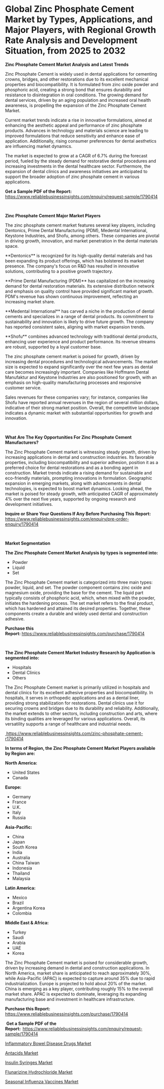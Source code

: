 <p><h1>Global Zinc Phosphate Cement Market by Types, Applications, and Major Players, with Regional Growth Rate Analysis and Development Situation, from 2025 to 2032</h1></p><p><strong>Zinc Phosphate Cement Market Analysis and Latest Trends</strong></p>
<p><p>Zinc Phosphate Cement is widely used in dental applications for cementing crowns, bridges, and other restorations due to its excellent mechanical properties and biocompatibility. It is formulated from zinc oxide powder and phosphoric acid, creating a strong bond that ensures durability and resistance to disintegration in oral conditions. The growing demand for dental services, driven by an aging population and increased oral health awareness, is propelling the expansion of the Zinc Phosphate Cement Market.</p><p>Current market trends indicate a rise in innovative formulations, aimed at enhancing the aesthetic appeal and performance of zinc phosphate products. Advances in technology and materials science are leading to improved formulations that reduce sensitivity and enhance ease of application. Additionally, rising consumer preferences for dental aesthetics are influencing market dynamics.</p><p>The market is expected to grow at a CAGR of 6.7% during the forecast period, fueled by the steady demand for restorative dental procedures and increasing investments in the dental healthcare sector. Furthermore, the expansion of dental clinics and awareness initiatives are anticipated to support the broader adoption of zinc phosphate cement in various applications.</p></p>
<p><strong>Get a Sample PDF of the Report:&nbsp;</strong> <a href="https://www.reliablebusinessinsights.com/enquiry/request-sample/1790414?utm_campaign=1119&utm_medium=2&utm_source=Github&utm_content=ia&utm_term=08032025&utm_id=zinc-phosphate-cement">https://www.reliablebusinessinsights.com/enquiry/request-sample/1790414</a></p>
<p>&nbsp;</p>
<p><strong>Zinc Phosphate Cement Major Market Players</strong></p>
<p><p>The zinc phosphate cement market features several key players, including Dentonics, Prime Dental Manufacturing (PDM), Medental International, Keystone Industries, and Shofu, among others. These companies are pivotal in driving growth, innovation, and market penetration in the dental materials space.</p><p>**Dentonics** is recognized for its high-quality dental materials and has been expanding its product offerings, which has bolstered its market presence. The company's focus on R&D has resulted in innovative solutions, contributing to a positive growth trajectory.</p><p>**Prime Dental Manufacturing (PDM)** has capitalized on the increasing demand for dental restoration materials. Its extensive distribution network and emphasis on quality control have provided significant market growth. PDM's revenue has shown continuous improvement, reflecting an increasing market share.</p><p>**Medental International** has carved a niche in the production of dental cements and specializes in a range of dental products. Its commitment to sustainability and innovation is likely to drive future growth. The company has reported consistent sales, aligning with market expansion trends.</p><p>**Shofu** combines advanced technology with traditional dental products, enhancing user experience and product performance. Its revenue streams are robust, supported by a loyal customer base.</p><p>The zinc phosphate cement market is poised for growth, driven by increasing dental procedures and technological advancements. The market size is expected to expand significantly over the next few years as dental care becomes increasingly important. Companies like Hoffmann Dental Manufaktur and Keystone Industries are also positioned for growth, with an emphasis on high-quality manufacturing processes and responsive customer service.</p><p>Sales revenues for these companies vary; for instance, companies like Shofu have reported annual revenues in the region of several million dollars, indicative of their strong market position. Overall, the competitive landscape indicates a dynamic market with substantial opportunities for growth and innovation.</p></p>
<p>&nbsp;</p>
<p><strong>What Are The Key Opportunities For Zinc Phosphate Cement Manufacturers?</strong></p>
<p><p>The Zinc Phosphate Cement market is witnessing steady growth, driven by increasing applications in dental and construction industries. Its favorable properties, including biocompatibility and superior adhesion, position it as a preferred choice for dental restorations and as a bonding agent in construction. Market trends indicate a rising demand for sustainable and eco-friendly materials, prompting innovations in formulation. Geographic expansion in emerging markets, along with advancements in dental technologies, is expected to boost market dynamics. Looking ahead, the market is poised for steady growth, with anticipated CAGR of approximately 4% over the next five years, supported by ongoing research and development initiatives.</p></p>
<p><strong>Inquire or Share Your Questions If Any Before Purchasing This Report:</strong> <a href="https://www.reliablebusinessinsights.com/enquiry/pre-order-enquiry/1790414?utm_campaign=1119&utm_medium=2&utm_source=Github&utm_content=ia&utm_term=08032025&utm_id=zinc-phosphate-cement">https://www.reliablebusinessinsights.com/enquiry/pre-order-enquiry/1790414</a></p>
<p>&nbsp;</p>
<p><strong>Market Segmentation</strong></p>
<p><strong>The Zinc Phosphate Cement Market Analysis by types is segmented into:</strong></p>
<p><ul><li>Powder</li><li>Liquid</li><li>Set</li></ul></p>
<p><p>The Zinc Phosphate Cement market is categorized into three main types: powder, liquid, and set. The powder component contains zinc oxide and magnesium oxide, providing the base for the cement. The liquid part typically consists of phosphoric acid, which, when mixed with the powder, initiates the hardening process. The set market refers to the final product, which has hardened and attained its desired properties. Together, these components create a durable and widely used dental and construction adhesive.</p></p>
<p><strong>Purchase this Report:&nbsp;</strong><a href="https://www.reliablebusinessinsights.com/purchase/1790414?utm_campaign=1119&utm_medium=2&utm_source=Github&utm_content=ia&utm_term=08032025&utm_id=zinc-phosphate-cement">https://www.reliablebusinessinsights.com/purchase/1790414</a></p>
<p>&nbsp;</p>
<p><strong>The Zinc Phosphate Cement Market Industry Research by Application is segmented into:</strong></p>
<p><ul><li>Hospitals</li><li>Dental Clinics</li><li>Others</li></ul></p>
<p><p>The Zinc Phosphate Cement market is primarily utilized in hospitals and dental clinics for its excellent adhesive properties and biocompatibility. In hospitals, it serves in orthopedic applications and as a dental liner, providing strong stabilization for restorations. Dental clinics use it for securing crowns and bridges due to its durability and reliability. Additionally, the market extends to other sectors, including construction and arts, where its binding qualities are leveraged for various applications. Overall, its versatility supports a range of healthcare and industrial needs.</p></p>
<p><a href="https://www.reliablebusinessinsights.com/zinc-phosphate-cement-r1790414?utm_campaign=1119&utm_medium=2&utm_source=Github&utm_content=ia&utm_term=08032025&utm_id=zinc-phosphate-cement">&nbsp;https://www.reliablebusinessinsights.com/zinc-phosphate-cement-r1790414</a></p>
<p><strong>In terms of Region, the Zinc Phosphate Cement Market Players available by Region are:</strong></p>
<p>
    <p> <strong> North America: </strong>
        <ul>
            <li>United States</li>
            <li>Canada</li>
        </ul>
        </p> 
    <p> <strong> Europe: </strong>
        <ul>
            <li>Germany</li>
            <li>France</li>
            <li>U.K.</li>
            <li>Italy</li>
            <li>Russia</li>
        </ul>
        </p> 
    <p> <strong> Asia-Pacific: </strong>
        <ul>
            <li>China</li>
            <li>Japan</li>
            <li>South Korea</li>
            <li>India</li>
            <li>Australia</li>
            <li>China Taiwan</li>
            <li>Indonesia</li>
            <li>Thailand</li>
            <li>Malaysia</li>
        </ul>
        </p> 
    <p> <strong> Latin America: </strong>
        <ul>
            <li>Mexico</li>
            <li>Brazil</li>
            <li>Argentina Korea</li>
            <li>Colombia</li>
        </ul>
        </p> 
    <p> <strong> Middle East & Africa: </strong>
        <ul>
            <li>Turkey</li>
            <li>Saudi</li>
            <li>Arabia</li>
            <li>UAE</li>
            <li>Korea</li>
        </ul>
    </p>
    </p>
<p><p>The Zinc Phosphate Cement market is poised for considerable growth, driven by increasing demand in dental and construction applications. In North America, market share is anticipated to reach approximately 30%, while Asia-Pacific (APAC) is expected to capture around 35% due to rapid industrialization. Europe is projected to hold about 20% of the market. China is emerging as a key player, contributing roughly 15% to the overall market share. APAC is expected to dominate, leveraging its expanding manufacturing base and investment in healthcare infrastructure.</p></p>
<p><strong>Purchase this Report: </strong><a href="https://www.reliablebusinessinsights.com/purchase/1790414?utm_campaign=1119&utm_medium=2&utm_source=Github&utm_content=ia&utm_term=08032025&utm_id=zinc-phosphate-cement">https://www.reliablebusinessinsights.com/purchase/1790414</a></p>
<p>&nbsp;<strong>Get a Sample PDF of the Report:&nbsp;&nbsp;</strong><a href="https://www.reliablebusinessinsights.com/enquiry/request-sample/1790414?utm_campaign=1119&utm_medium=2&utm_source=Github&utm_content=ia&utm_term=08032025&utm_id=zinc-phosphate-cement">https://www.reliablebusinessinsights.com/enquiry/request-sample/1790414</a></p>
<p><strong></strong></p>
<p><p><a href="https://github.com/billejuman43/Market-Research-Report-List-1/blob/main/inflammatory-bowel-disease-drugs-market.md?utm_campaign=1119&utm_medium=2&utm_source=Github&utm_content=ia&utm_term=08032025&utm_id=zinc-phosphate-cement">Inflammatory Bowel Disease Drugs Market</a></p><p><a href="https://github.com/tahjaylestro/Market-Research-Report-List-1/blob/main/antacids-market.md?utm_campaign=1119&utm_medium=2&utm_source=Github&utm_content=ia&utm_term=08032025&utm_id=zinc-phosphate-cement">Antacids Market</a></p><p><a href="https://github.com/rocicbenton/Market-Research-Report-List-1/blob/main/insulin-syringes-market.md?utm_campaign=1119&utm_medium=2&utm_source=Github&utm_content=ia&utm_term=08032025&utm_id=zinc-phosphate-cement">Insulin Syringes Market</a></p><p><a href="https://github.com/filinjaic7/Market-Research-Report-List-1/blob/main/flunarizine-hydrochloride-market.md?utm_campaign=1119&utm_medium=2&utm_source=Github&utm_content=ia&utm_term=08032025&utm_id=zinc-phosphate-cement">Flunarizine Hydrochloride Market</a></p><p><a href="https://github.com/reeseberro3j/Market-Research-Report-List-1/blob/main/seasonal-influenza-vaccines-market.md?utm_campaign=1119&utm_medium=2&utm_source=Github&utm_content=ia&utm_term=08032025&utm_id=zinc-phosphate-cement">Seasonal Influenza Vaccines Market</a></p></p>